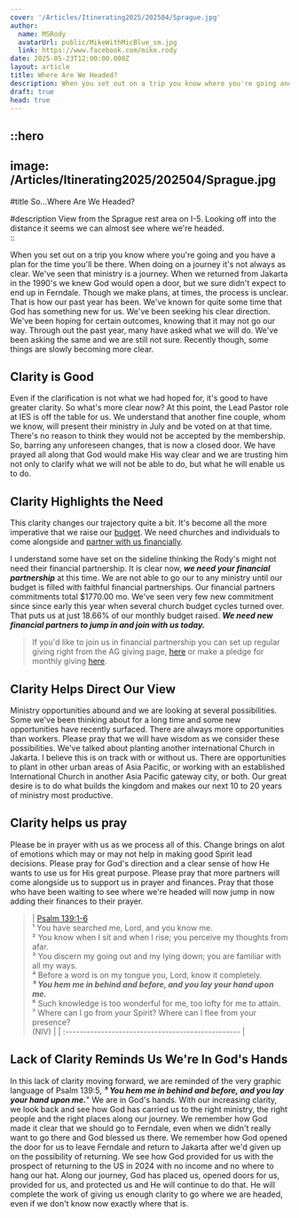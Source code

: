```yaml
---
cover: '/Articles/Itinerating2025/202504/Sprague.jpg'
author:
  name: MSRody
  avatarUrl: public/MikeWithMicBlue_sm.jpg
  link: https://www.facebook.com/mike.rody
date: 2025-05-23T12:00:00.000Z
layout: article
title: Where Are We Headed?
description: When you set out on a trip you know where you're going and you have a plan for the time you'll be there.  When doing on a journey it's not always as clear.
draft: true
head: true
---
```


::hero
---
image: /Articles/Itinerating2025/202504/Sprague.jpg
---
#title
So...Where Are We Headed?

#description
View from the Sprague rest area on I-5. Looking off into the distance it seems we can almost see where we're headed.  
::

When you set out on a trip you know where you're going and you have a plan for the time you'll be there. When doing on a journey it's not always as clear. We've seen that ministry is a journey. When we returned from Jakarta in the 1990's we knew God would open a door, but we sure didn't expect to end up in Ferndale. Though we make plans, at times, the process is unclear. That is how our past year has been. We've known for quite some time that God has something new for us. We've been seeking his clear direction. We've been hoping for certain outcomes, knowing that it may not go our way. Through out the past year, many have asked what we will do. We've been asking the same and we are still not sure. Recently though, some things are slowly becoming more clear. 

## Clarity is Good
Even if the clarification is not what we had hoped for, it's good to have greater clarity. So what's more clear now? At this point, the Lead Pastor role at IES is off the table for us. We understand that another fine couple, whom we know, will present their ministry in July and be voted on at that time. There's no reason to think they would not be accepted by the membership. So, barring any unforeseen changes, that is now a closed door. We have prayed all along that God would make His way clear and we are trusting him not only to clarify what we will not be able to do, but what he will enable us to do.

## Clarity Highlights the Need 
This clarity changes our trajectory quite a bit. It's become all the more imperative that we raise our [budget](/articles/202410-missionary-appointment#budget). We need churches and individuals to come alongside and [partner with us financially](https://therodys.com/giving#partner-in-finances). 

I understand some have set on the sideline thinking the Rody's might not need their financial partnership. It is clear now, ***we need your financial partnership*** at this time. We are not able to go our to any ministry until our budget is filled with faithful financial partnerships. Our financial partners commitments total $1770.00 mo. We've seen very few new commitment since since early this year when several church budget cycles turned over. That puts us at just 18.66% of our monthly budget raised. ***We need new financial partners to jump in and join with us today.*** 

>If you'd like to join us in financial partnership you can set up regular giving right from the AG giving page, [here](https://giving.ag.org/donate/aed0d660-415b-4d42-b8b1-c62023daa83b) or make a pledge for monthly giving [here](https://commitment.agwm.org/?AcctNo=2512630).

## Clarity Helps Direct Our View
Ministry opportunities abound and we are looking at several possibilities. Some we've been thinking about for a long time and some new opportunities have recently surfaced. There are always more opportunities than workers. Please pray that we will have wisdom as we consider these possibilities. We've talked about planting another international Church in Jakarta. I believe this is on track with or without us. There are opportunities to plant in other urban areas of Asia Pacific, or working with an established International Church in another Asia Pacific gateway city, or both. Our great desire is to do what builds the kingdom and makes our next 10 to 20 years of ministry most productive.

## Clarity helps us pray
Please be in prayer with us as we process all of this. Change brings on alot of emotions which may or may not help in making good Spirit lead decisions. Please pray for God's direction and a clear sense of how He wants to use us for His great purpose. Please pray that more partners will come alongside us to support us in prayer and finances. Pray that those who have been waiting to see where we're headed will now jump in now adding their finances to their prayer. 

>| [Psalm 139:1-6](https://www.biblegateway.com/passage/?search=Psalm%20139&version=NIV)
<br/>¹ You have searched me, Lord, and you know me.
<br/>² You know when I sit and when I rise; you perceive my thoughts from afar.
<br/>³ You discern my going out and my lying down; you are familiar with all my ways.
<br/>⁴ Before a word is on my tongue you, Lord, know it completely.
<br/>***⁵ You hem me in behind and before, and you lay your hand upon me.***
<br/>⁶ Such knowledge is too wonderful for me, too lofty for me to attain.
<br/>⁷ Where can I go from your Spirit? Where can I flee from your presence?
<br/>(NIV) |
| :------------------------------------------------- |

## Lack of Clarity Reminds Us We're In God's Hands
In this lack of clarity moving forward, we are reminded of the very graphic language of Psalm 139:5, ***⁵ You hem me in behind and before, and you lay your hand upon me.***" We are in God's hands. With our increasing clarity, we look back and see how God has carried us to the right ministry, the right people and the right places along our journey. We remember how God made it clear that we should go to Ferndale, even when we didn't really want to go there and God blessed us there. We remember how God opened the door for us to leave Ferndale and return to Jakarta after we'd given up on the possibility of returning. We see how God provided for us with the prospect of returning to the US in 2024 with no income and no where to hang our hat. Along our journey, God has placed us, opened doors for us, provided for us, and protected us and He will continue to do that. He will complete the work of giving us enough clarity to go where we are headed, even if we don't know now exactly where that is.


